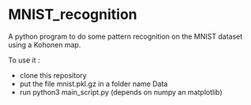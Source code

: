 # MNIST_recognition

A python program to do some pattern recognition on the MNIST dataset using a Kohonen map.


To use it : 
- clone this repository
- put the file mnist.pkl.gz in a folder name Data
- run python3 main_script.py (depends on numpy an matplotlib)

